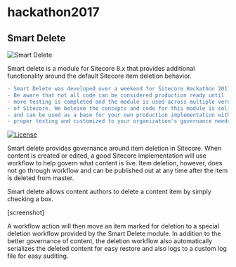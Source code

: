# hackathon2017

## Smart Delete

![Smart Delete](https://raw.githubusercontent.com/Justice-League-Of-Sitecore/hackathon2017/develop/readme-logo.jpg)

Smart delete is a module for Sitecore 8.x that provides additional functionality around the default Sitecore item deletion behavior. 

```diff
- Smart Delete was developed over a weekend for Sitecore Hackathon 2017
- Be aware that not all code can be considered production ready until
- more testing is completed and the module is used across multiple versions
- of Sitecore. We beleive the concepts and code for this module is solid
- and can be used as a base for your own production implementation with 
- proper testing and customized to your organization's governance needs.
```

[![License](https://img.shields.io/badge/license-MIT%20License-brightgreen.svg)](https://opensource.org/licenses/MIT)

Smart delete provides governance around item deletion in Sitecore. When content is created or edited, a good Sitecore implementation will use workflow to help govern what content is live. Item deletion, however, does not go through workflow and can be published out at any time after the item is deleted from master. 

Smart delete allows content authors to delete a content item by simply checking a box.

[screenshot]

A workflow action will then move an item marked for deletion to a special deletion workflow provided by the Smart Delete module. In addition to the better governance of content, the deletion workflow also automatically serializes the deleted content for easy restore and also logs to a custom log file for easy auditing.